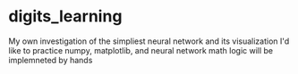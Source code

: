# digits_learning
My own investigation of the simpliest neural network and its visualization
I'd like to practice numpy, matplotlib, and neural network math logic will be implemneted by hands